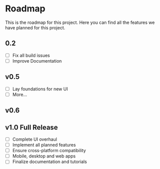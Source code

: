 # Roadmap

This is the roadmap for this project. Here you can find all the features we have planned for this project.

## 0.2

- [ ] Fix all build issues
- [ ] Improve Documentation

## v0.5

- [ ] Lay foundations for new UI
- [ ] More...

## v0.6

## v1.0 Full Release

- [ ] Complete UI overhaul
- [ ] Implement all planned features
- [ ] Ensure cross-platform compatibility
- [ ] Mobile, desktop and web apps
- [ ] Finalize documentation and tutorials
